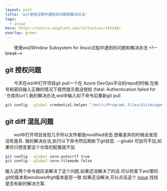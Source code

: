 ```yaml
---
layout: post
title: 'wsl使用过程中遇到的问题和解决办法'
tags:
  - issue
hero: https://source.unsplash.com/collection/145140/
overlay: green
---
```

&emsp;&emsp;使用wsl(Window Subsystem for linux)过程中遇到的问题和解决办法
<!–-break-–>

## git 授权问题
&emsp;&emsp;今天在wsl中打开项目git pull一个在 Azure DevOps平台的repo的时候.在账号和密码输入正确的情况下竟然提示我没授权
(fatal: Authentication failed for '仓库的url').我的解决办法,wsl中输入如下命令后重新git pull
```bash  
git config --global credential.helper "/mnt/c/Program\ Files/Git/mingw64/libexec/git-core/git-credential-manager.exe"
```

## git diff 混乱问题
&emsp;&emsp;wsl中打开项目发现几乎所以文件都是modified状态.想看差异的时候会发现没有差异.
我的解决办法,执行以下命令然后刷新下git状态. --gloabl 可加可不加,如果你只想变更这个仓库的配置就不加
```bash  
git config --global core.autocrlf true
git config --global core.filemode false
```
输入这两个命令就应该解决了这个问题,如果还没解决了的话.可以检查下wsl里的git的版本和windows中git版本是否一致
如果还没解决,可以点击这个 [issue](https://github.com/microsoft/WSL/issues/184) 找找是否有新的解决方案.
